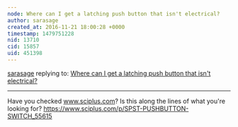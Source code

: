 ```yaml
---
node: Where can I get a latching push button that isn't electrical?
author: sarasage
created_at: 2016-11-21 18:00:28 +0000
timestamp: 1479751228
nid: 13710
cid: 15857
uid: 451398
---
```




[sarasage](../profile/sarasage) replying to: [Where can I get a latching push button that isn't electrical?](../notes/klie/11-17-2016/where-can-i-get-a-latching-push-button-that-isn-t-electrical)

----
Have you checked www.sciplus.com? Is this along the lines of what you're looking for? https://www.sciplus.com/p/SPST-PUSHBUTTON-SWITCH_55615